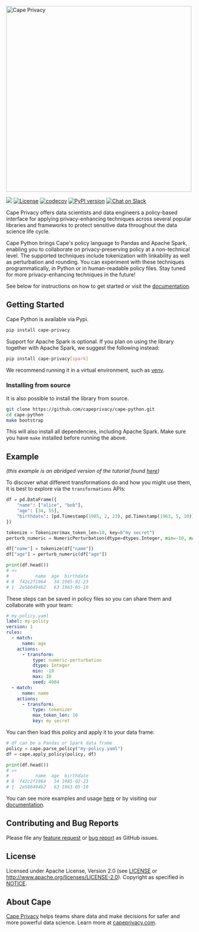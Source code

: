 [<img src="https://raw.githubusercontent.com/dropoutlabs/files/master/cape-logo.png" alt="Cape Privacy" width="500"/>](https://capeprivacy.com/)

![](https://github.com/capeprivacy/cape-python/workflows/Main/badge.svg) 
[![License](https://img.shields.io/badge/License-Apache%202.0-blue.svg)](https://opensource.org/licenses/Apache-2.0) 
[![codecov](https://codecov.io/gh/capeprivacy/cape-python/branch/master/graph/badge.svg?token=L9A8HFAJK5)](https://codecov.io/gh/capeprivacy/cape-python)
[![PyPI version](https://badge.fury.io/py/cape-privacy.svg)](https://badge.fury.io/py/cape-privacy)
[![Chat on Slack](https://img.shields.io/badge/chat-on%20slack-7A5979.svg)](https://join.slack.com/t/capecommunity/shared_invite/zt-f8jeskkm-r9_FD0o4LkuQqhJSa~~IQA)


Cape Privacy offers data scientists and data engineers a policy-based interface for applying privacy-enhancing techniques 
across several popular libraries and frameworks to protect sensitive data throughout the data science life cycle.

Cape Python brings Cape's policy language to Pandas and Apache Spark, 
enabling you to collaborate on privacy-preserving policy at a non-technical level. 
The supported techniques include tokenization with linkability as well as perturbation and rounding.
You can experiment with these techniques programmatically, in Python or in human-readable policy files. 
Stay tuned for more privacy-enhancing techniques in the future!

See below for instructions on how to get started or visit the [documentation](https://docs.capeprivacy.com/).

## Getting Started

Cape Python is available via Pypi.

```sh
pip install cape-privacy
```

Support for Apache Spark is optional.  If you plan on using the library together with Apache Spark, we suggest the following instead:

```sh
pip install cape-privacy[spark]
```

We recommend running it in a virtual environment, such as [venv](https://docs.python.org/3/library/venv.html).

### Installing from source

It is also possible to install the library from source.

```sh
git clone https://github.com/capeprivacy/cape-python.git
cd cape-python
make bootstrap
```

This will also install all dependencies, including Apache Spark. Make sure you have `make` installed before running the above.

## Example

*(this example is an abridged version of the tutorial found [here](https://github.com/capeprivacy/cape-python/tree/master/examples/tutorials))*

To discover what different transformations do and how you might use them, it is best to explore via the `transformations` APIs:

```python
df = pd.DataFrame({
    "name": ["alice", "bob"],
    "age": [34, 55],
    "birthdate": [pd.Timestamp(1985, 2, 23), pd.Timestamp(1963, 5, 10)],
})

tokenize = Tokenizer(max_token_len=10, key=b"my secret")
perturb_numeric = NumericPerturbation(dtype=dtypes.Integer, min=-10, max=10)

df["name"] = tokenize(df["name"])
df["age"] = perturb_numeric(df["age"])

print(df.head())
# >>
#          name  age  birthdate
# 0  f42c2f1964   34 1985-02-23
# 1  2e586494b2   63 1963-05-10
```

These steps can be saved in policy files so you can share them and collaborate with your team:

```yaml
# my-policy.yaml
label: my-policy
version: 1
rules:
  - match:
      name: age
    actions:
      - transform:
          type: numeric-perturbation
          dtype: Integer
          min: -10
          max: 10
          seed: 4984
  - match:
      name: name
    actions:
      - transform:
          type: tokenizer
          max_token_len: 10
          key: my secret
``` 

You can then load this policy and apply it to your data frame:

```python
# df can be a Pandas or Spark data frame 
policy = cape.parse_policy("my-policy.yaml")
df = cape.apply_policy(policy, df)

print(df.head())
# >>
#          name  age  birthdate
# 0  f42c2f1964   34 1985-02-23
# 1  2e586494b2   63 1963-05-10
```

You can see more examples and usage [here](https://github.com/capeprivacy/cape-python/tree/master/examples/) or by visiting our [documentation](https://docs.capeprivacy.com).

## Contributing and Bug Reports

Please file any [feature request](https://github.com/capeprivacy/cape-python/issues/new?template=feature_request.md) or 
[bug report](https://github.com/capeprivacy/cape-python/issues/new?template=bug_report.md) as GitHub issues.

## License

Licensed under Apache License, Version 2.0 (see [LICENSE](https://github.com/capeprivacy/cape-python/blob/master/LICENSE) or http://www.apache.org/licenses/LICENSE-2.0). Copyright as specified in [NOTICE](https://github.com/capeprivacy/cape-python/blob/master/NOTICE).

## About Cape

[Cape Privacy](https://capeprivacy.com) helps teams share data and make decisions for safer and more powerful data science. Learn more at [capeprivacy.com](https://capeprivacy.com).
